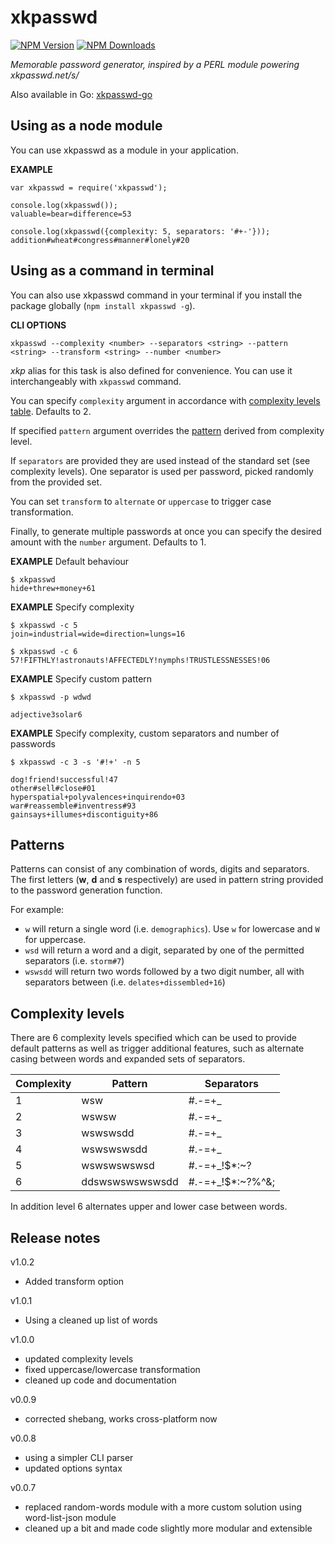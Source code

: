 # xkpasswd

[![NPM Version][npm-img]][npm-url]
[![NPM Downloads][npm-dl-img]][npm-url]

[npm-url]: https://npmjs.org/package/xkpasswd
[npm-img]: https://img.shields.io/npm/v/xkpasswd.svg
[npm-dl-img]: https://img.shields.io/npm/dm/xkpasswd.svg



*Memorable password generator, inspired by a PERL module powering xkpasswd.net/s/*

Also available in Go: [xkpasswd-go](https://github.com/vot/xkpasswd-go)


## Using as a node module

You can use xkpasswd as a module in your application.

**EXAMPLE**

```
var xkpasswd = require('xkpasswd');

console.log(xkpasswd());
valuable=bear=difference=53

console.log(xkpasswd({complexity: 5, separators: '#+-'}));
addition#wheat#congress#manner#lonely#20

```


## Using as a command in terminal

You can also use xkpasswd command in your terminal if you install the package
globally (`npm install xkpasswd -g`).

**CLI OPTIONS**

```
xkpasswd --complexity <number> --separators <string> --pattern <string> --transform <string> --number <number>
```

*xkp* alias for this task is also defined for convenience.
You can use it interchangeably with `xkpasswd` command.




You can specify `complexity` argument in accordance with [complexity levels table](#complexity-levels). Defaults to 2.

If specified `pattern` argument overrides the [pattern](#patterns) derived from complexity level.

If `separators` are provided they are used instead of the standard set (see complexity levels).
One separator is used per password, picked randomly from the provided set.

You can set `transform` to `alternate` or `uppercase` to trigger case transformation.

Finally, to generate multiple passwords at once you can specify the desired
amount with the `number` argument. Defaults to 1.


**EXAMPLE** Default behaviour

```
$ xkpasswd
hide+threw+money+61
```

**EXAMPLE** Specify complexity

```
$ xkpasswd -c 5
join=industrial=wide=direction=lungs=16

$ xkpasswd -c 6
57!FIFTHLY!astronauts!AFFECTEDLY!nymphs!TRUSTLESSNESSES!06
```

**EXAMPLE** Specify custom pattern

```
$ xkpasswd -p wdwd

adjective3solar6
```


**EXAMPLE** Specify complexity, custom separators and number of passwords

```
$ xkpasswd -c 3 -s '#!+' -n 5

dog!friend!successful!47
other#sell#close#01
hyperspatial+polyvalences+inquirendo+03
war#reassemble#inventress#93
gainsays+illumes+discontiguity+86
```


## Patterns

Patterns can consist of any combination of words, digits and separators.
The first letters (**w**, **d** and **s** respectively) are used in pattern string provided to the password generation function.

For example:

* `w` will return a single word (i.e. `demographics`). Use `w` for lowercase and `W` for uppercase.
* `wsd` will return a word and a digit, separated by one of the permitted separators (i.e. `storm#7`)
* `wswsdd` will return two words followed by a two digit number, all with separators between (i.e. `delates+dissembled+16`)



## Complexity levels

There are 6 complexity levels specified which can be used to provide
default patterns as well as trigger additional features, such as alternate casing
between words and expanded sets of separators.


| Complexity | Pattern         | Separators       |
|------------|-----------------|------------------|
| 1          | wsw             | #.-=+_           |
| 2          | wswsw           | #.-=+_           |
| 3          | wswswsdd        | #.-=+_           |
| 4          | wswswswsdd      | #.-=+_           |
| 5          | wswswswswsd     | #.-=+_!$*:~?     |
| 6          | ddswswswswswsdd | #.-=+_!$*:~?%^&; |

In addition level 6 alternates upper and lower case between words.

## Release notes

v1.0.2

- Added transform option


v1.0.1

- Using a cleaned up list of words


v1.0.0

- updated complexity levels
- fixed uppercase/lowercase transformation
- cleaned up code and documentation


v0.0.9

- corrected shebang, works cross-platform now


v0.0.8

- using a simpler CLI parser
- updated options syntax


v0.0.7

- replaced random-words module with a more custom solution using word-list-json module
- cleaned up a bit and made code slightly more modular and extensible
